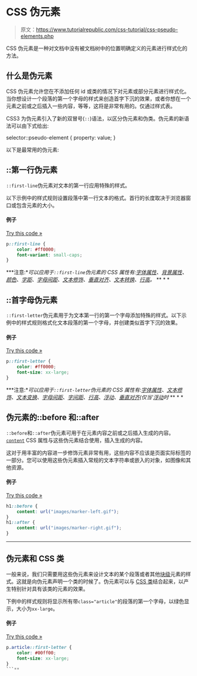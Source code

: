 # CSS 伪元素

> 原文：<https://www.tutorialrepublic.com/css-tutorial/css-pseudo-elements.php>

CSS 伪元素是一种对文档中没有被文档树中的位置明确定义的元素进行样式化的方法。

## 什么是伪元素

CSS 伪元素允许您在不添加任何 id 或类的情况下对元素或部分元素进行样式化。当你想设计一个段落的第一个字母的样式来创造首字下沉的效果，或者你想在一个元素之前或之后插入一些内容，等等，这将是非常有用的。仅通过样式表。

CSS3 为伪元素引入了新的双冒号(`::`)语法，以区分伪元素和伪类。伪元素的新语法可以由下式给出:

selector::pseudo-element { property: value; }

以下是最常用的伪元素:

## ::第一行伪元素

`::first-line`伪元素对文本的第一行应用特殊的样式。

以下示例中的样式规则设置段落中第一行文本的格式。首行的长度取决于浏览器窗口或包含元素的大小。

#### 例子

[Try this code »](../codelab.php?topic=css&file=first-line-pseudo-element "Try this code using online Editor")

```css
p::first-line {
    color: #ff0000;
    font-variant: small-caps;
}
```

 ***注意:**可以应用于`::first-line`伪元素的 CSS 属性有:[字体属性](#)、[背景属性](#)、[颜色](#)、[字距](#)、[字母间距](#)、[文本修饰](#)、[垂直对齐](#)、[文本转换](#)、[行高](#)。*  ** * *

## ::首字母伪元素

`::first-letter`伪元素用于为文本第一行的第一个字母添加特殊的样式。以下示例中的样式规则格式化文本段落的第一个字母，并创建类似首字下沉的效果。

#### 例子

[Try this code »](../codelab.php?topic=css&file=first-letter-pseudo-element "Try this code using online Editor")

```css
p::first-letter {
    color: #ff0000;
    font-size: xx-large;
}
```

 ***注意:**可以应用于`::first-letter`伪元素的 CSS 属性有:[字体属性](#)、[文本修饰](#)、[文本变换](#)、[字母间距](#)、[字间距](#)、[行高](#)、[浮动](#)、[垂直对齐](#)(仅当'[浮动](#)时*  ** * *

## 伪元素的::before 和::after

`::before`和`::after`伪元素可用于在元素内容之前或之后插入生成的内容。 [`content`](../css-reference/css-content-property.php) CSS 属性与这些伪元素结合使用，插入生成的内容。

这对于用丰富的内容进一步修饰元素非常有用，这些内容不应该是页面实际标签的一部分。您可以使用这些伪元素插入常规的文本字符串或嵌入的对象，如图像和其他资源。

#### 例子

[Try this code »](../codelab.php?topic=css&file=before-and-after-pseudo-elements "Try this code using online Editor")

```css
h1::before {
    content: url("images/marker-left.gif");
}
h1::after {
    content: url("images/marker-right.gif");
}
```

* * *

## 伪元素和 CSS 类

一般来说，我们只需要用这些伪元素来设计文本的某个段落或者其他[块级](css-visual-formatting.php#block-level)元素的样式。这就是向伪元素声明一个类的时候了。伪元素可以与 [CSS 类](css-selectors.php)结合起来，以产生特别针对具有该类的元素的效果。

下例中的样式规则将显示所有带`class="article"`的段落的第一个字母，以绿色显示，大小为`xx-large`。

#### 例子

[Try this code »](../codelab.php?topic=css&file=using-pseudo-elements-with-classes "Try this code using online Editor")

```css
p.article::first-letter {
    color: #00ff00;
    font-size: xx-large;
}
```**